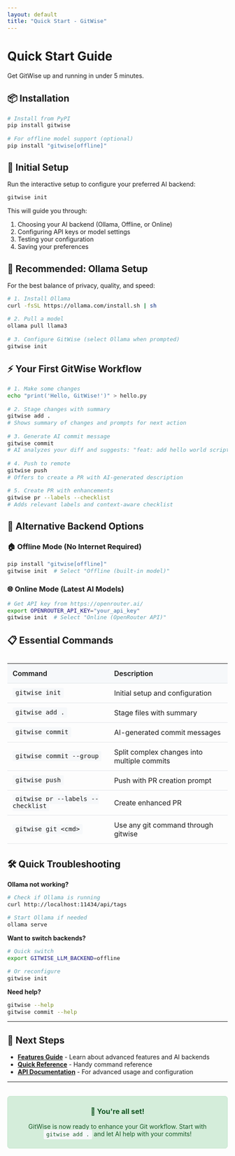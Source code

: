 ```yaml
---
layout: default
title: "Quick Start - GitWise"
---
```


# Quick Start Guide

Get GitWise up and running in under 5 minutes.

## 📦 Installation

```bash
# Install from PyPI
pip install gitwise

# For offline model support (optional)
pip install "gitwise[offline]"
```

## 🚀 Initial Setup

Run the interactive setup to configure your preferred AI backend:

```bash
gitwise init
```

This will guide you through:
1. Choosing your AI backend (Ollama, Offline, or Online)
2. Configuring API keys or model settings
3. Testing your configuration
4. Saving your preferences

## 🦙 Recommended: Ollama Setup

For the best balance of privacy, quality, and speed:

```bash
# 1. Install Ollama
curl -fsSL https://ollama.com/install.sh | sh

# 2. Pull a model
ollama pull llama3

# 3. Configure GitWise (select Ollama when prompted)
gitwise init
```

## ⚡ Your First GitWise Workflow

```bash
# 1. Make some changes
echo "print('Hello, GitWise!')" > hello.py

# 2. Stage changes with summary
gitwise add .
# Shows summary of changes and prompts for next action

# 3. Generate AI commit message
gitwise commit
# AI analyzes your diff and suggests: "feat: add hello world script"

# 4. Push to remote
gitwise push
# Offers to create a PR with AI-generated description

# 5. Create PR with enhancements
gitwise pr --labels --checklist
# Adds relevant labels and context-aware checklist
```

## 🔧 Alternative Backend Options

### 🏠 Offline Mode (No Internet Required)
```bash
pip install "gitwise[offline]"
gitwise init  # Select "Offline (built-in model)"
```

### 🌐 Online Mode (Latest AI Models)
```bash
# Get API key from https://openrouter.ai/
export OPENROUTER_API_KEY="your_api_key"
gitwise init  # Select "Online (OpenRouter API)"
```

## 📋 Essential Commands

| Command | Description |
|---------|-------------|
| `gitwise init` | Initial setup and configuration |
| `gitwise add .` | Stage files with summary |
| `gitwise commit` | AI-generated commit messages |
| `gitwise commit --group` | Split complex changes into multiple commits |
| `gitwise push` | Push with PR creation prompt |
| `gitwise pr --labels --checklist` | Create enhanced PR |
| `gitwise git <cmd>` | Use any git command through gitwise |

## 🛠️ Quick Troubleshooting

**Ollama not working?**
```bash
# Check if Ollama is running
curl http://localhost:11434/api/tags

# Start Ollama if needed
ollama serve
```

**Want to switch backends?**
```bash
# Quick switch
export GITWISE_LLM_BACKEND=offline

# Or reconfigure
gitwise init
```

**Need help?**
```bash
gitwise --help
gitwise commit --help
```

---

## 🎯 Next Steps

- **[Features Guide](features.html)** - Learn about advanced features and AI backends
- **[Quick Reference](QUICK_REFERENCE.html)** - Handy command reference
- **[API Documentation](api.html)** - For advanced usage and configuration

---

<div class="success-box">
  <h3>🎉 You're all set!</h3>
  <p>GitWise is now ready to enhance your Git workflow. Start with <code>gitwise add .</code> and let AI help with your commits!</p>
</div>

<style>
.success-box {
  background-color: #d4edda;
  border: 1px solid #c3e6cb;
  border-radius: 6px;
  padding: 1.5rem;
  margin: 2rem 0;
  text-align: center;
}

.success-box h3 {
  color: #155724;
  margin-top: 0;
}

.success-box p {
  color: #155724;
  margin-bottom: 0;
}

table {
  width: 100%;
  margin: 2rem 0;
  border-collapse: collapse;
}

table th,
table td {
  padding: 0.75rem;
  text-align: left;
  border-bottom: 1px solid #e1e4e8;
}

table th {
  font-weight: 600;
  background-color: #f6f8fa;
}

code {
  background-color: #f6f8fa;
  padding: 0.2rem 0.4rem;
  border-radius: 3px;
  font-size: 0.9em;
}

pre code {
  background-color: transparent;
  padding: 0;
}
</style> 